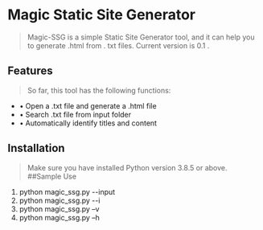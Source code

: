 # Magic Static Site Generator
> Magic-SSG is a simple Static Site Generator tool, and it can help you to generate .html from . txt files. Current version is 0.1 . 
## Features
> So far, this tool has the following functions:
* •	Open a .txt file and generate a .html file
* •	Search .txt file from input folder
* •	Automatically identify titles and content 
## Installation
> Make sure you have installed Python version 3.8.5 or above.
##Sample Use
1. python magic_ssg.py --input <file name or folder name>
2. python magic_ssg.py --i <file name or folder name>
3. python magic_ssg.py –v
4. python magic_ssg.py –h
